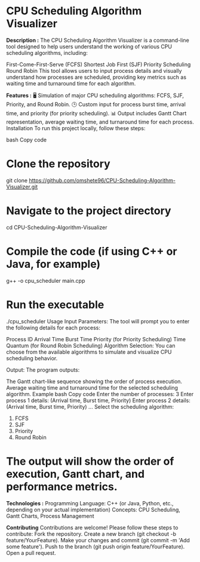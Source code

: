 # CPU Scheduling Algorithm Visualizer
**Description :**
The CPU Scheduling Algorithm Visualizer is a command-line tool designed to help users understand the working of various CPU scheduling algorithms, including:

First-Come-First-Serve (FCFS)
Shortest Job First (SJF)
Priority Scheduling
Round Robin
This tool allows users to input process details and visually understand how processes are scheduled, providing key metrics such as waiting time and turnaround time for each algorithm.

**Features :**
🖥️ Simulation of major CPU scheduling algorithms: FCFS, SJF, Priority, and Round Robin.
🕒 Custom input for process burst time, arrival time, and priority (for priority scheduling).
📊 Output includes Gantt Chart representation, average waiting time, and turnaround time for each process.
Installation
To run this project locally, follow these steps:

bash
Copy code
# Clone the repository
git clone https://github.com/omshete96/CPU-Scheduling-Algorithm-Visualizer.git

# Navigate to the project directory
cd CPU-Scheduling-Algorithm-Visualizer

# Compile the code (if using C++ or Java, for example)
g++ -o cpu_scheduler main.cpp

# Run the executable
./cpu_scheduler
Usage
Input Parameters: The tool will prompt you to enter the following details for each process:

Process ID
Arrival Time
Burst Time
Priority (for Priority Scheduling)
Time Quantum (for Round Robin Scheduling)
Algorithm Selection: You can choose from the available algorithms to simulate and visualize CPU scheduling behavior.

Output: The program outputs:

The Gantt chart-like sequence showing the order of process execution.
Average waiting time and turnaround time for the selected scheduling algorithm.
Example
bash
Copy code
Enter the number of processes: 3
Enter process 1 details: (Arrival time, Burst time, Priority)
Enter process 2 details: (Arrival time, Burst time, Priority)
...
Select the scheduling algorithm:
1. FCFS
2. SJF
3. Priority
4. Round Robin

# The output will show the order of execution, Gantt chart, and performance metrics.

**Technologies :**
Programming Language: C++ (or Java, Python, etc., depending on your actual implementation)
Concepts: CPU Scheduling, Gantt Charts, Process Management

**Contributing**
Contributions are welcome! Please follow these steps to contribute:
Fork the repository.
Create a new branch (git checkout -b feature/YourFeature).
Make your changes and commit (git commit -m 'Add some feature').
Push to the branch (git push origin feature/YourFeature).
Open a pull request.
